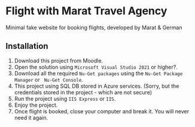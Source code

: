 # Flight with Marat Travel Agency
Minimal fake website for booking flights, developed by Marat & German


## Installation

1. Download this project from Moodle.
2. Open the solution using `Microsoft Visual Studio 2021` or higher?.
3. Download all the required `Nu-Get packages` using the `Nu-Get Package Manager` or ` Nu-Get Console`.
4. This project using SQL DB stored in Azure services. (Sorry, but the credentials stored in the project - which are not secure)
5. Run the project using `IIS Express` or `IIS`.
6. Enjoy the project.
7. Once flight is booked, close your computer and break it. You will never need it again.

